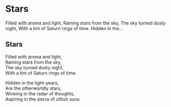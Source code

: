 # Stars

Filled with aroma and light, Raining stars from the sky, The sky turned dusty night, With a tint of Saturn rings of time. Hidden in the…

## Stars <a id="1556"></a>

Filled with aroma and light,  
Raining stars from the sky,  
The sky turned dusty night,  
With a tint of Saturn rings of time.

Hidden in the light-years,  
Are the otherworldly stars,  
Winking in the radar of thoughts,  
Aspiring in the sierra of zillion suns.

